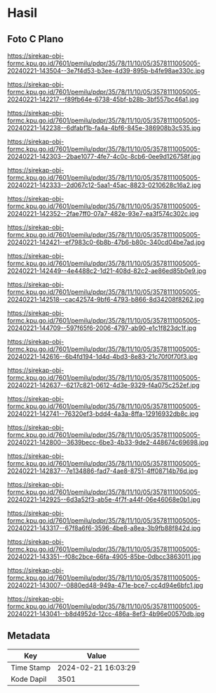 # Hasil

## Foto C Plano

https://sirekap-obj-formc.kpu.go.id/7601/pemilu/pdpr/35/78/11/10/05/3578111005005-20240221-143504--3e7f4d53-b3ee-4d39-895b-b4fe98ae330c.jpg

https://sirekap-obj-formc.kpu.go.id/7601/pemilu/pdpr/35/78/11/10/05/3578111005005-20240221-142217--f89fb64e-6738-45bf-b28b-3bf557bc46a1.jpg

https://sirekap-obj-formc.kpu.go.id/7601/pemilu/pdpr/35/78/11/10/05/3578111005005-20240221-142238--6dfabf1b-fa4a-4bf6-845e-386908b3c535.jpg

https://sirekap-obj-formc.kpu.go.id/7601/pemilu/pdpr/35/78/11/10/05/3578111005005-20240221-142303--2bae1077-4fe7-4c0c-8cb6-0ee9d126758f.jpg

https://sirekap-obj-formc.kpu.go.id/7601/pemilu/pdpr/35/78/11/10/05/3578111005005-20240221-142333--2d067c12-5aa1-45ac-8823-0210628c16a2.jpg

https://sirekap-obj-formc.kpu.go.id/7601/pemilu/pdpr/35/78/11/10/05/3578111005005-20240221-142352--2fae7ff0-07a7-482e-93e7-ea3f574c302c.jpg

https://sirekap-obj-formc.kpu.go.id/7601/pemilu/pdpr/35/78/11/10/05/3578111005005-20240221-142421--ef7983c0-6b8b-47b6-b80c-340cd04be7ad.jpg

https://sirekap-obj-formc.kpu.go.id/7601/pemilu/pdpr/35/78/11/10/05/3578111005005-20240221-142449--4e4488c2-1d21-408d-82c2-ae86ed85b0e9.jpg

https://sirekap-obj-formc.kpu.go.id/7601/pemilu/pdpr/35/78/11/10/05/3578111005005-20240221-142518--cac42574-9bf6-4793-b866-8d34208f8262.jpg

https://sirekap-obj-formc.kpu.go.id/7601/pemilu/pdpr/35/78/11/10/05/3578111005005-20240221-144709--597f65f6-2006-4797-ab90-e1c1f823dc1f.jpg

https://sirekap-obj-formc.kpu.go.id/7601/pemilu/pdpr/35/78/11/10/05/3578111005005-20240221-142616--6b4fd194-1d4d-4bd3-8e83-21c70f0f70f3.jpg

https://sirekap-obj-formc.kpu.go.id/7601/pemilu/pdpr/35/78/11/10/05/3578111005005-20240221-142637--6217c821-0612-4d3e-9329-f4a075c252ef.jpg

https://sirekap-obj-formc.kpu.go.id/7601/pemilu/pdpr/35/78/11/10/05/3578111005005-20240221-142741--76320ef3-bdd4-4a3a-8ffa-12916932db8c.jpg

https://sirekap-obj-formc.kpu.go.id/7601/pemilu/pdpr/35/78/11/10/05/3578111005005-20240221-142800--3639becc-6be3-4b33-9de2-448674c69698.jpg

https://sirekap-obj-formc.kpu.go.id/7601/pemilu/pdpr/35/78/11/10/05/3578111005005-20240221-142837--7e134886-fad7-4ae8-8751-4ff08714b76d.jpg

https://sirekap-obj-formc.kpu.go.id/7601/pemilu/pdpr/35/78/11/10/05/3578111005005-20240221-142925--6d3a52f3-ab5e-4f7f-a44f-06e46068e0b1.jpg

https://sirekap-obj-formc.kpu.go.id/7601/pemilu/pdpr/35/78/11/10/05/3578111005005-20240221-143317--67f8a6f6-3596-4be8-a8ea-3b9fb88f842d.jpg

https://sirekap-obj-formc.kpu.go.id/7601/pemilu/pdpr/35/78/11/10/05/3578111005005-20240221-143351--f08c2bce-66fa-4905-85be-0dbcc3863011.jpg

https://sirekap-obj-formc.kpu.go.id/7601/pemilu/pdpr/35/78/11/10/05/3578111005005-20240221-143007--0880ed48-949a-471e-bce7-cc4d94e6bfc1.jpg

https://sirekap-obj-formc.kpu.go.id/7601/pemilu/pdpr/35/78/11/10/05/3578111005005-20240221-143041--b8d4952d-12cc-486a-8ef3-4b96e00570db.jpg


## Metadata

| Key        | Value               |
| ---------- | ------------------- |
| Time Stamp | 2024-02-21 16:03:29 |
| Kode Dapil | 3501                |



